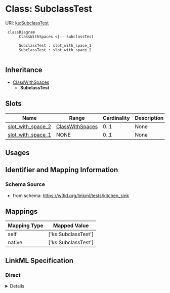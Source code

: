 # Class: SubclassTest




URI: [ks:SubclassTest](https://w3id.org/linkml/tests/kitchen_sink/SubclassTest)




```mermaid
 classDiagram
      ClassWithSpaces <|-- SubclassTest
      
      SubclassTest : slot_with_space_1
      SubclassTest : slot_with_space_2
      

```





## Inheritance
* [ClassWithSpaces](ClassWithSpaces.md)
    * **SubclassTest**



## Slots

| Name | Range | Cardinality | Description  | Info |
| ---  | --- | --- | --- | --- |
| [slot_with_space_2](slot_with_space_2.md) | [ClassWithSpaces](ClassWithSpaces.md) | 0..1 | None  | . |
| [slot_with_space_1](slot_with_space_1.md) | NONE | 0..1 | None  | . |


## Usages



## Identifier and Mapping Information







### Schema Source


* from schema: https://w3id.org/linkml/tests/kitchen_sink







## Mappings

| Mapping Type | Mapped Value |
| ---  | ---  |
| self | ['ks:SubclassTest'] |
| native | ['ks:SubclassTest'] |


## LinkML Specification

<!-- TODO: investigate https://stackoverflow.com/questions/37606292/how-to-create-tabbed-code-blocks-in-mkdocs-or-sphinx -->

### Direct

<details>
```yaml
name: subclass test
from_schema: https://w3id.org/linkml/tests/kitchen_sink
is_a: class with spaces
attributes:
  slot with space 2:
    name: slot with space 2
    from_schema: https://w3id.org/linkml/tests/kitchen_sink
    range: class with spaces

```
</details>

### Induced

<details>
```yaml
name: subclass test
from_schema: https://w3id.org/linkml/tests/kitchen_sink
is_a: class with spaces
attributes:
  slot with space 2:
    name: slot with space 2
    from_schema: https://w3id.org/linkml/tests/kitchen_sink
    alias: slot_with_space_2
    owner: subclass test
    range: class with spaces
  slot with space 1:
    name: slot with space 1
    from_schema: https://w3id.org/linkml/tests/kitchen_sink
    alias: slot_with_space_1
    owner: subclass test

```
</details>